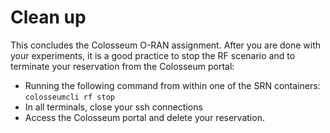# Clean up

This concludes the Colosseum O-RAN assignment. After you are done with your experiments, it is a good practice to stop the RF scenario and to terminate your reservation from the Colosseum portal:
- Running the following command from within one of the SRN containers: `colosseumcli rf stop`
- In all terminals, close your ssh connections
- Access the Colosseum portal and delete your reservation.
